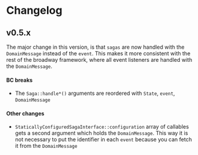 # Changelog

## v0.5.x

The major change in this version, is that `sagas` are now handled with 
the `DomainMessage` instead of the `event`. This makes it more consistent with the 
rest of the broadway framework, where all event listeners are handled with the 
`DomainMessage`.


#### BC breaks

- The `Saga::handle*()` arguments are reordered with `State`, `event`, `DomainMessage`   

#### Other changes

-  `StaticallyConfiguredSagaInterface::configuration` array of callables gets a second argument which holds the `DomainMessage`. This way it is not necessary to put the identifier in each `event` because you can fetch it from the `DomainMessage`
 